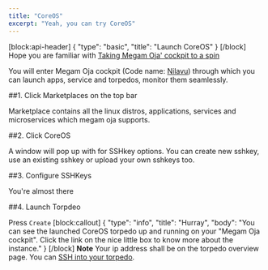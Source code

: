 ```yaml
---
title: "CoreOS"
excerpt: "Yeah, you can try CoreOS"
---
```

[block:api-header]
{
  "type": "basic",
  "title": "Launch CoreOS"
}
[/block]
Hope you are familiar with [Taking Megam Oja' cockpit to a spin](doc:taking-megam-oja-to-a-spin)

You will enter Megam Oja cockpit (Code name: [Nilavu](https://github.com/megamsys/nilavu.git)) through which you can launch apps, service and torpedos, monitor them seamlessly.

##1. Click Marketplaces on the top bar 

Marketplace contains all the linux distros,  applications, services and microservices which megam oja supports. 

##2. Click CoreOS

A window will pop up with for SSHkey options. You can create new sshkey, use an existing sshkey or upload your own sshkeys too. 

##3. Configure SSHKeys

You're almost there

##4. Launch Torpdeo

Press `Create` 
[block:callout]
{
  "type": "info",
  "title": "Hurray",
  "body": "You can see the launched CoreOS torpedo up and running on your \"Megam Oja cockpit\". Click the link on the nice little box to know more about the instance."
}
[/block]
**Note** Your ip address shall be on the torpedo overview page. You can [SSH into your torpedo](doc:ssh-into-your-torpedo).